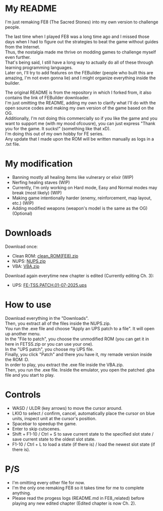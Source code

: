 My README
===
I'm just remaking FE8 (The Sacred Stones) into my own version to challenge people. 

The last time when I played FE8 was a long time ago and I missed those days when I had to figure out the strategies to beat the game without guides from the Internet.\
Thus, the nostalgia made me thrive on modding games to challenge myself even further.\
That's being said, I still have a long way to actually do all of these through learning programming languages.\
Later on, I'll try to add features on the FEBuilder (people who built this are amazing, I'm not even gonna lie) and I might organize everything inside the builder.

The original README is from the repository in which I forked from, it also contains the link of FEBuilder downloader.\
I'm just omitting the README, adding my own to clarify what I'll do with the open source codes and making my own version of the game based on the OG.\
Additionally, I'm not doing this commercially so if you like the game and you want to support me (with my mood ofcousre), you can just express "Thank you for the game. It sucks!" (something like that xD).\
I'm doing this out of my own hobby for FE series.\
Any update that I made upon the ROM will be written manually as logs in a .txt file.

My modification
===
- Banning mostly all healing items like vulnerary or elixir (WIP)
- Nerfing healing staves (WIP)
- Currently, I'm only working on Hard mode, Easy and Normal modes may break (most likely) (WIP)
- Making game intentionally harder (enemy, reinforcement, map layout, etc.) (WIP)
- Adding modified weapons (weapon's model is the same as the OG) (Optional)

Downloads
===
Download once:
- Clean ROM: [clean_ROM(FE8).zip](clean_ROM(FE8).zip?raw=1)
- NUPS: [NUPS.zip](NUPS.zip?raw=1)
- VBA: [VBA.zip](VBA.zip?raw=1)

Download again everytime new chapter is edited (Currently editing Ch. 3):
- UPS: [FE-TSS.PATCH.01-07-2025.ups](FE-TSS.PATCH.01-07-2025.ups?raw=1)

How to use
===
Download everything in the "Downloads".\
Then, you extract all of the files inside the NUPS.zip.\
You run the .exe file and choose "Apply an UPS patch to a file". It will open up another menu.\
In the "File to patch", you choose the unmodified ROM (you can get it in here in FETSS.zip or you can use your one).\
In the "UPS patch", you choose my UPS file.\
Finally, you click "Patch" and there you have it, my remade version inside the ROM :D.\
In order to play, you extract the .exe file inside the VBA.zip.\
Then, you run the .exe file. Inside the emulator, you open the patched .gba file and you start to play.

Controls
===
- WASD / ULDR (key arrows) to move the cursor around.
- LKIO to select / confirm, cancel, automatically place the cursor on blue units, inspect unit at the cursor's position.
- Spacebar to speedup the game.
- Enter to skip cutscenes.
- Shift + F1-10 / Ctrl + S to save current state to the specified slot state / save current state to the oldest slot state.
- F1-10 / Ctrl + L to load a state (if there is) / load the newest slot state (if there is).

P/S 
===
- I'm omitting every other file for now.
- I'm the only one remaking FE8 so it takes time for me to complete anything.
- Please read the progess logs (README.md in FE8_related) before playing any new edited chapter (Edited chapter is now Ch. 2).
